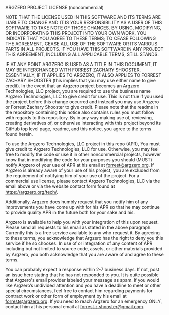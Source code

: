 ARGZERO PROJECT LICENSE (noncommercial)

NOTE THAT THE LICENSE USED IN THIS SOFTWARE AND ITS TERMS ARE LIABLE TO CHANGE AND IT IS YOUR RESPONSIBILITY AS A USER OF THIS SOFTWARE TO TAKE NOTE OF THOSE CHANGES. BY USING, MODIFYING, OR INCORPORATING THIS PROJECT INTO YOUR OWN WORK, YOU INDICATE THAT YOU AGREE TO THESE TERMS; TO CEASE FOLLOWING THE AGREEMENT, CEASE ALL USE OF THE SOFTWARE OR ITS VARIOUS PARTS IN ALL PROJECTS. IF YOU HAVE THIS SOFTWARE IN ANY PROJECT THIS AGREEMENT, INCLUDING ALL APPLICABLE TERMS, STILL STANDS.

IF AT ANY POINT ARGZERO IS USED AS A TITLE IN THIS DOCUMENT, IT MAY BE INTERCHANGED WITH FORREST ZACHARY SHOOSTER. ESSENTIALLY, IF IT APPLIES TO ARGZERO, IT ALSO APPLIES TO FORREST ZACHARY SHOOSTER (this implies that you may use either name to give credit). In the event that an Argzero project becomes an Argzero Technologies, LLC project, you are required to use the business name Argzero Technologies, LLC to give credit for use. This is not true if you used the project before this change occurred and instead you may use Argzero or Forrest Zachary Shooster to give credit. Please note that the readme in the repository containing this notice also contains rules you must follow with regards to this repository. By in any way making use of, reviewing, creating derivatives of, or otherwise interacting with this project beyond its GitHub top level page, readme, and this notice, you agree to the terms found herein.

To use the Argzero Technologies, LLC project in this repo (APR), You must give credit to Argzero Technologies, LLC for use. Otherwise, you may feel free to modify the code or use it in other noncommercial projects, however know that in modifying the code for your purposes you should (MUST) notify Argzero of your use of APR at his email at forrest@argzero.org. If Argzero is already aware of your use of his project, you are excluded from the requirement of notifying him of your use of the project. For a commercial use license, please contact Argzero Technologies, LLC via the email above or via the website contact form found at https://argzero.org/tech/.

Additionally, Argzero does humbly request that you notify him of any improvements you have come up with for his APR so that he may continue to provide quality APR in the future both for your sake and his.

Argzero is available to help you with your integration of this upon request. Please send all requests to his email as stated in the above paragraph. Currently this is a free service available to any who request it. By agreeing to these terms, you acknowledge that Argzero has the right to deny you this service if he so chooses. In use of or integration of any content of APR including but not limited to source code, assets, or other materials provided by Argzero, you both acknowledge that you are aware of and agree to these terms. 

You can probably expect a response within 2-7 business days. If not, post an issue here stating that he has not responded to you. It is quite possible that Argzero's email provider labeled your message as spam. If you would like Argzero’s undivided attention and you have a deadline to meet or other special circumstances, feel free to contact him regarding payments for contract work or other form of employment by his email at forrest@argzero.org. If you need to reach Argzero for an emergency ONLY, contact him at his personal email at forrest.z.shooster@gmail.com.
